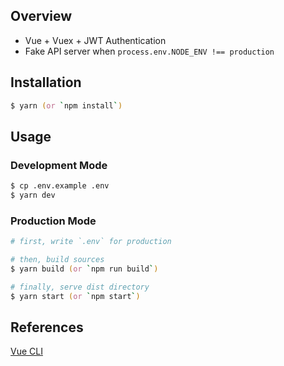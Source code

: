 ## Overview

- Vue + Vuex + JWT Authentication
- Fake API server when `process.env.NODE_ENV !== production`

## Installation

```zsh
$ yarn (or `npm install`)
```

## Usage

### Development Mode

```zsh
$ cp .env.example .env
$ yarn dev
```

### Production Mode

```zsh
# first, write `.env` for production

# then, build sources
$ yarn build (or `npm run build`)

# finally, serve dist directory
$ yarn start (or `npm start`)
```

## References

[Vue CLI](https://cli.vuejs.org)
